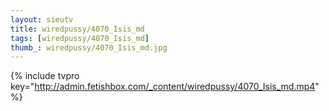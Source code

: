 ```yaml
--- 
layout: sieutv
title: wiredpussy/4070_Isis_md
tags: [wiredpussy/4070_Isis_md]
thumb_: wiredpussy/4070_Isis_md.jpg
---
```

{% include tvpro key="http://admin.fetishbox.com/_content/wiredpussy/4070_Isis_md.mp4" %} 
